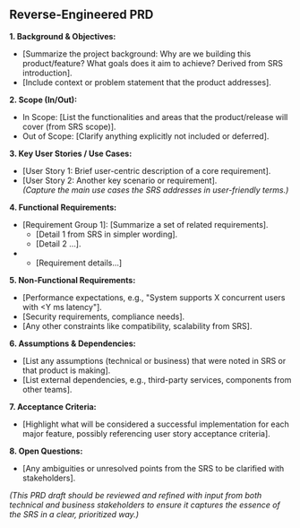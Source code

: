 <!--
## Description: Translates a detailed Software Requirements Specification (SRS) into a high-level Product Requirements Document (PRD) that is more accessible to stakeholders.
## Usage Note: Use when you have a technical spec and need to create a product-friendly overview. The prompt will guide extracting key points (goals, scope, requirements) and rewriting them in PRD format. Have the SRS content or highlights ready.
## Instructions: The AI will likely ask for sections or content from the SRS (like objectives, system requirements, constraints). It will then structure a PRD with sections such as Background, Scope, User Stories, Functional Requirements, etc. The output can be used as a draft PRD which you can refine further with business context.
## Attribution: Informed by common structures in PRDs (from product management best practices) and experience in simplifying technical documentation.
-->

## Reverse-Engineered PRD

**1. Background & Objectives:**  
- [Summarize the project background: Why are we building this product/feature? What goals does it aim to achieve? Derived from SRS introduction].
- [Include context or problem statement that the product addresses].

**2. Scope (In/Out):**  
- In Scope: [List the functionalities and areas that the product/release will cover (from SRS scope)].  
- Out of Scope: [Clarify anything explicitly not included or deferred].

**3. Key User Stories / Use Cases:**  
- [User Story 1: Brief user-centric description of a core requirement].  
- [User Story 2: Another key scenario or requirement].  
*(Capture the main use cases the SRS addresses in user-friendly terms.)*

**4. Functional Requirements:**  
- [Requirement Group 1]: [Summarize a set of related requirements].  
  - [Detail 1 from SRS in simpler wording].  
  - [Detail 2 …].  
- [Requirement Group 2]: [Summary].  
  - [Requirement details...]

**5. Non-Functional Requirements:**  
- [Performance expectations, e.g., "System supports X concurrent users with <Y ms latency"].  
- [Security requirements, compliance needs].  
- [Any other constraints like compatibility, scalability from SRS].

**6. Assumptions & Dependencies:**  
- [List any assumptions (technical or business) that were noted in SRS or that product is making].  
- [List external dependencies, e.g., third-party services, components from other teams].

**7. Acceptance Criteria:**  
- [Highlight what will be considered a successful implementation for each major feature, possibly referencing user story acceptance criteria].

**8. Open Questions:**  
- [Any ambiguities or unresolved points from the SRS to be clarified with stakeholders].

*(This PRD draft should be reviewed and refined with input from both technical and business stakeholders to ensure it captures the essence of the SRS in a clear, prioritized way.)*
